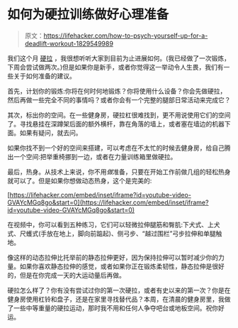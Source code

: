# 如何为硬拉训练做好心理准备

> 原文：<https://lifehacker.com/how-to-psych-yourself-up-for-a-deadlift-workout-1829549989>

我们这个月 [硬拉](https://vitals.lifehacker.com/october-is-for-deadlifts-1829438935) ，我很想听听大家到目前为止进展如何。(我已经做了一次锻炼，下周会尝试做两次。)但是如果你是新手，或者你觉得这一举动令人生畏，我们有一些关于如何准备的建议。



首先，计划你的锻炼:你将在何时何地锻炼？你将使用什么设备？你会先做硬拉，然后再做一些完全不同的事情吗？或者你会有一个完整的腿部日常活动来完成它？

其次，标出你的空间。在一些健身房，硬拉杠很难找到，更不用说使用它们的空间了。寻找悬挂在深蹲架后面的额外横杆，靠在角落的墙上，或者塞在墙边的机器下面。如果有疑问，就去问。

如果你找不到一个好的空间来搭建，可以考虑在不太忙的时候去健身房，给自己腾出一个空间:把举重椅挪到一边，或者在力量训练箱里做硬拉。

最后，热身。从技术上来说，你不用*做*准备，只要在开始工作前做几组的轻松热身就可以了。但是如果你想做动态热身，这个是完美的:

 [https://lifehacker.com/embed/inset/iframe?id=youtube-video-GVAYcMGq8go&start=0](https://lifehacker.com/embed/inset/iframe?id=youtube-video-GVAYcMGq8go&start=0) 

在视频中，你可以看到五种练习，它们可以轻微拉伸腿筋和臀肌:下犬式、上犬式、尺蠖式(手放在地上，脚向前踮起)、侧弓步、“越过围栏”弓步拉伸和单腿触地。

像这样的动态拉伸比托举前的静态拉伸更好，因为保持拉伸可以暂时减少你的力量。如果你喜欢静态拉伸的感觉，或者如果你正在锻炼柔韧性，静态拉伸是很好的，但是在你完成一天的大运动量后再做。

硬拉怎么样了？你有没有尝试过你的第一次硬拉，或者有史以来的第一次？你是在健身房使用杠铃和盘子，还是在家里寻找替代品？本周，在清晨的健身房里，我做了一些中等重量的硬拉运动，那时我不用和任何人争夺吧台或地板空间。祝你好运。